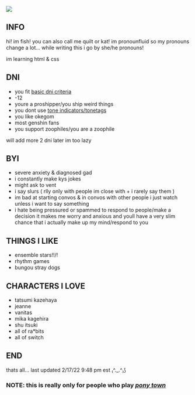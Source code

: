 <img src="https://static.wikia.nocookie.net/ensemble-stars/images/3/3b/%28Smiling_Noble%29_Hiyori_Tomoe_CG2.png/revision/latest/scale-to-width-down/1000?cb=20200422115339">
<h2> INFO </h2>

hi! im fish! you can also call me quilt or kat!
im pronounfluid so my pronouns change a lot... while writing this i go by she/he pronouns!

im learning html & css

<h2> DNI </h2>
<ul>
  <li>you fit <a href="https://basicdni.carrd.co/"> basic dni criteria </a>
  <li>-12
  <li>youre a proshipper/you ship weird things
  <li>you dont use <a href="https://tonetags.carrd.co/"> tone indicators/tonetags </a>
  <li>you like okegom
  <li>most genshin fans
  <li>you support zoophiles/you are a zoophile
 </ul>
  <text>will add more 2 dni later im too lazy
<h2> BYI </h2>
<ul>
  <li> severe anxiety & diagnosed gad
  <li> i constantly make kys jokes
  <li> might ask to vent
  <li> i say slurs ( rlly only with people im close with + i rarely say them )
  <li> im bad at starting convos & in convos with other people i just watch unless i want to say something
  <li> i hate being pressured or spammed to respond to people/make a decision it makes me worry and anxious and youll have a very slim chance that i actually make up my mind/respond to you
 </ul>
<h2> THINGS I LIKE </h2>
<ul>
  <li> ensemble stars!!/!
  <li> rhythm games
  <li> bungou stray dogs
</ul>
<h2> CHARACTERS I LOVE </h2>
<ul>
  <li> tatsumi kazehaya
  <li> jeanne
  <li> vanitas
  <li> mika kagehira
  <li> shu itsuki
  <li> all of ra*bits
  <li> all of switch
</ul>
<h2> END </h2>
<p>thats all... last updated 2/17/22 9:48 pm est ₍^._.^₎⟆</p>
  <h3> NOTE: this is really only for people who play <a href="https://pony.town/"> <i>pony town</i> </a></h3>
<!---
knittingfish/knittingfish is a ✨ special ✨ repository because its `README.md` (this file) appears on your GitHub profile.
You can click the Preview link to take a look at your changes.
--->
